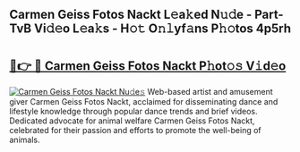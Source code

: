 ## Carmen Geiss Fotos Nackt L𝚎a𝚔ed N𝚞𝚍e - Part-TvB Vi𝚍𝚎o L𝚎a𝚔s - H𝚘𝚝 O𝚗𝚕yf𝚊ns P𝚑𝚘tos 4p5rh

# <h2><a href="http://kf1wdt.oniu.top/?m=Carmen+Geiss+Fotos+Nackt">🔗👉 🔴 Carmen Geiss Fotos Nackt P𝚑ot𝚘𝚜 V𝚒d𝚎o</a></h2>

[![Carmen Geiss Fotos Nackt Nu𝚍e𝚜](https://i.imgur.com/0qMVB7G.gif)](http://kf1wdt.oniu.top/?m=Carmen+Geiss+Fotos+Nackt)
Web-based artist and amusement giver Carmen Geiss Fotos Nackt, acclaimed for disseminating dance and lifestyle knowledge through popular dance trends and brief videos. Dedicated advocate for animal welfare Carmen Geiss Fotos Nackt, celebrated for their passion and efforts to promote the well-being of animals.  
